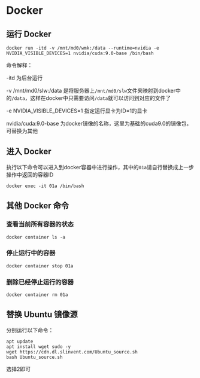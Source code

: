 # Docker

## 运行 Docker

`docker run -itd -v /mnt/md0/wmk:/data --runtime=nvidia -e NVIDIA_VISIBLE_DEVICES=1 nvidia/cuda:9.0-base /bin/bash`

命令解释：

-itd 为后台运行

-v /mnt/md0/slw:/data 是将服务器上`/mnt/md0/slw`文件夹映射到docker中的`/data`，这样在docker中只需要访问`/data`就可以访问到对应的文件了

-e NVIDIA_VISIBLE_DEVICES=1 指定运行显卡为ID=1的显卡

nvidia/cuda:9.0-base 为docker镜像的名称，这里为基础的cuda9.0的镜像包，可替换为其他

## 进入 Docker

执行以下命令可以进入到docker容器中进行操作，其中的`01a`请自行替换成上一步操作中返回的容器ID

`docker exec -it 01a /bin/bash`

## 其他 Docker 命令

### 查看当前所有容器的状态

`docker container ls -a`

### 停止运行中的容器

`docker container stop 01a`

### 删除已经停止运行的容器

`docker container rm 01a`

## 替换 Ubuntu 镜像源

分别运行以下命令：

```
apt update
apt install wget sudo -y
wget https://cdn.dl.slinvent.com/Ubuntu_source.sh
bash Ubuntu_source.sh
```

选择2即可